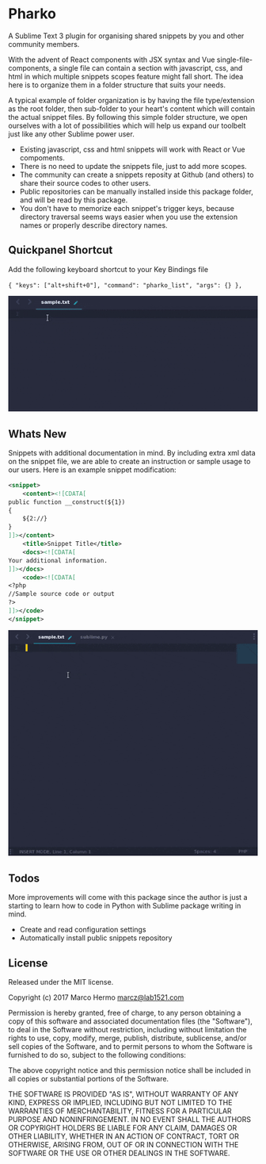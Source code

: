 # Pharko
A Sublime Text 3 plugin for organising shared snippets by you and other community members.

With the advent of React components with JSX syntax and Vue single-file-components, a single file can contain a section with javascript, css, and html in which multiple snippets scopes feature might fall short. The idea here is to organize them in a folder structure that suits your needs.

A typical example of folder organization is by having the file type/extension as the root folder, then sub-folder to your heart's content which will contain the actual snippet files. By following this simple folder structure, we open ourselves with a lot of possibilities which will help us expand our toolbelt just like any other Sublime power user.

* Existing javascript, css and html snippets will work with React or Vue compoments.
* There is no need to update the snippets file, just to add more scopes.
* The community can create a snippets reposity at Github (and others) to share their source codes to other users.
* Public repositories can be manually installed inside this package folder, and will be read by this package.
* You don't have to memorize each snippet's trigger keys, because directory traversal seems ways easier when you use the extension names or properly describe directory names.

## Quickpanel Shortcut
Add the following keyboard shortcut to your Key Bindings file

 `{ "keys": ["alt+shift+0"], "command": "pharko_list", "args": {} },`
 
![screenshot](docs/img/screenshot.gif)

## Whats New
Snippets with additional documentation in mind. By including extra xml data on the snippet file,
we are able to create an instruction or sample usage to our users.
Here is an example snippet modification:

```xml
<snippet>
    <content><![CDATA[
public function __construct(${1})
{
    ${2://}
}
]]></content>
    <title>Snippet Title</title>
    <docs><![CDATA[
Your additional information.
]]></docs>
    <code><![CDATA[
<?php
//Sample source code or output
?>
]]></code>
</snippet>
```
![screenshot](docs/img/screenshot2.gif)

## Todos
More improvements will come with this package since the author is just a starting to learn how to code in Python with Sublime package writing in mind.

* Create and read configuration settings
* Automatically install public snippets repository

## License
Released under the MIT license.

Copyright (c) 2017 Marco Hermo <marcz@lab1521.com>

Permission is hereby granted, free of charge, to any person obtaining a copy
of this software and associated documentation files (the "Software"), to deal
in the Software without restriction, including without limitation the rights
to use, copy, modify, merge, publish, distribute, sublicense, and/or sell
copies of the Software, and to permit persons to whom the Software is
furnished to do so, subject to the following conditions:

The above copyright notice and this permission notice shall be included in all
copies or substantial portions of the Software.

THE SOFTWARE IS PROVIDED "AS IS", WITHOUT WARRANTY OF ANY KIND, EXPRESS OR
IMPLIED, INCLUDING BUT NOT LIMITED TO THE WARRANTIES OF MERCHANTABILITY,
FITNESS FOR A PARTICULAR PURPOSE AND NONINFRINGEMENT. IN NO EVENT SHALL THE
AUTHORS OR COPYRIGHT HOLDERS BE LIABLE FOR ANY CLAIM, DAMAGES OR OTHER
LIABILITY, WHETHER IN AN ACTION OF CONTRACT, TORT OR OTHERWISE, ARISING FROM,
OUT OF OR IN CONNECTION WITH THE SOFTWARE OR THE USE OR OTHER DEALINGS IN THE
SOFTWARE.
